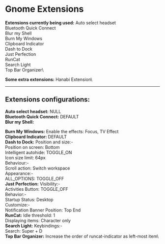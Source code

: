 # Gnome Extensions

**Extensions currently being used:**
    Auto select headset\
    Bluetooth Quick Connect\
    Blur my Shell\
    Burn My Windows\
    Clipboard Indicator\
    Dash to Dock\
    Just Perfection\
    RunCat\
    Search Light\
    Top Bar Organizer\

**Some extra extensions:**
    Hanabi Extension\

--------------------------------------

## Extensions configurations:
**Auto select headset:**
    NULL\
**Bluetooth Quick Connect:**
    DEFAULT\
**Blur my Shell:**

**Burn My Windows:**
    Enable the effects: Focus, TV Effect\
**Clipboard Indicator:**
    DEFAULT\
**Dash to Dock:**
    Position and size:-\
        Position on screen: Bottom\
        Intelligent autohide: TOGGLE_ON\
        Icon size limit: 64px\
    Behaviour:-\
        Scroll action: Switch workspace\
    Appearance:-\
        ALL_OPTIONS: TOGGLE_OFF\
**Just Perfection:**
    Visibility:-\
        Activities Button: TOGGLE_OFF\
    Behavior:-\
        Startup Status: Desktop\
    Customize:-\
        Notification Banner Position: Top End\
**RunCat:**
    Idle threshold: 1\
    Displaying items: Character only\
**Search Light:**
    Keybindings:-\
        Search: Super + D\
**Top Bar Organizer:**
    Increase the order of runcat-indicator as left-most item\
